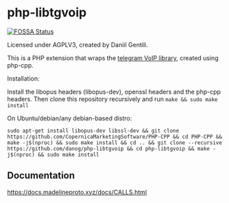 # php-libtgvoip
[![FOSSA Status](https://app.fossa.io/api/projects/git%2Bgithub.com%2Fdanog%2Fphp-libtgvoip.svg?type=shield)](https://app.fossa.io/projects/git%2Bgithub.com%2Fdanog%2Fphp-libtgvoip?ref=badge_shield)


Licensed under AGPLV3, created by Daniil Gentili.

This is a PHP extension that wraps the [telegram VoIP library](https://github.com/grishka/libtgvoip), created using php-cpp.

Installation:

Install the libopus headers (libopus-dev), openssl headers and the php-cpp headers.
Then clone this repository recursively and run `make && sudo make install`

On Ubuntu/debian/any debian-based distro:


```
sudo apt-get install libopus-dev libssl-dev && git clone https://github.com/CopernicaMarketingSoftware/PHP-CPP && cd PHP-CPP && make -j$(nproc) && sudo make install && cd .. && git clone --recursive https://github.com/danog/php-libtgvoip && cd php-libtgvoip && make -j$(nproc) && sudo make install
```

## Documentation

https://docs.madelineproto.xyz/docs/CALLS.html

